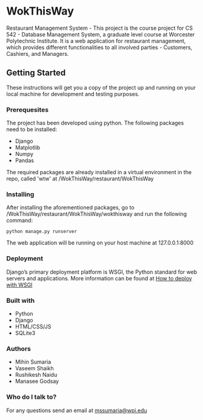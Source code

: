 # WokThisWay
Restaurant Management System - This project is the course project for CS 542 - Database Management System, a graduate level course at Worcester Polytechnic Institute. It is a web application for restaurant management, which provides different functionalities to all involved parties - Customers, Cashiers, and Managers.

## Getting Started
These instructions will get you a copy of the project up and running on your local machine for development and testing purposes.

### Prerequesites
The project has been developed using python. The following packages need to be installed:
* Django
* Matplotlib
* Numpy
* Pandas

The required packages are already installed in a virtual environment in the repo, called 'wtw' at /WokThisWay/restaurant/WokThisWay

### Installing
After installing the aforementioned packages, go to /WokThisWay/restaurant/WokThisWay/wokthisway and run the following command:
```
python manage.py runserver
```
The web application will be running on your host machine at 127.0.0.1:8000

### Deployment
Django’s primary deployment platform is WSGI, the Python standard for web servers and applications. More information can be found at [How to deploy with WSGI](https://docs.djangoproject.com/en/2.0/howto/deployment/wsgi/)

### Built with
* Python
* Django
* HTML/CSS/JS
* SQLite3

### Authors
* Mihin Sumaria
* Vaseem Shaikh
* Rushikesh Naidu
* Manasee Godsay

### Who do I talk to?
For any questions send an email at mssumaria@wpi.edu
